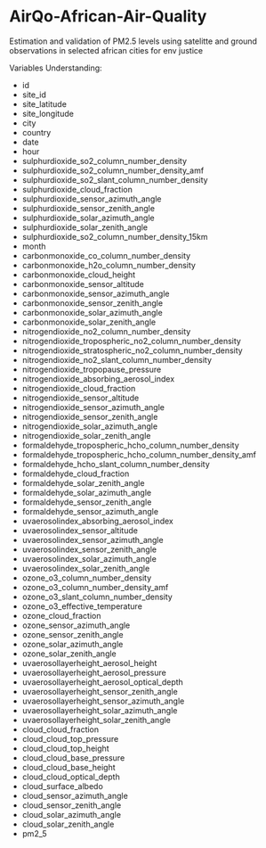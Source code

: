 # AirQo-African-Air-Quality
Estimation and validation of PM2.5 levels using satelitte and ground observations in selected african cities for env justice

Variables Understanding: 
* id
* site_id
* site_latitude
* site_longitude
* city
* country
* date
* hour
* sulphurdioxide_so2_column_number_density
* sulphurdioxide_so2_column_number_density_amf
* sulphurdioxide_so2_slant_column_number_density
* sulphurdioxide_cloud_fraction
* sulphurdioxide_sensor_azimuth_angle
* sulphurdioxide_sensor_zenith_angle
* sulphurdioxide_solar_azimuth_angle
* sulphurdioxide_solar_zenith_angle
* sulphurdioxide_so2_column_number_density_15km
* month
* carbonmonoxide_co_column_number_density
* carbonmonoxide_h2o_column_number_density
* carbonmonoxide_cloud_height
* carbonmonoxide_sensor_altitude
* carbonmonoxide_sensor_azimuth_angle
* carbonmonoxide_sensor_zenith_angle
* carbonmonoxide_solar_azimuth_angle
* carbonmonoxide_solar_zenith_angle
* nitrogendioxide_no2_column_number_density
* nitrogendioxide_tropospheric_no2_column_number_density
* nitrogendioxide_stratospheric_no2_column_number_density
* nitrogendioxide_no2_slant_column_number_density
* nitrogendioxide_tropopause_pressure
* nitrogendioxide_absorbing_aerosol_index
* nitrogendioxide_cloud_fraction
* nitrogendioxide_sensor_altitude
* nitrogendioxide_sensor_azimuth_angle
* nitrogendioxide_sensor_zenith_angle
* nitrogendioxide_solar_azimuth_angle
* nitrogendioxide_solar_zenith_angle
* formaldehyde_tropospheric_hcho_column_number_density
* formaldehyde_tropospheric_hcho_column_number_density_amf
* formaldehyde_hcho_slant_column_number_density
* formaldehyde_cloud_fraction
* formaldehyde_solar_zenith_angle
* formaldehyde_solar_azimuth_angle
* formaldehyde_sensor_zenith_angle
* formaldehyde_sensor_azimuth_angle
* uvaerosolindex_absorbing_aerosol_index
* uvaerosolindex_sensor_altitude
* uvaerosolindex_sensor_azimuth_angle
* uvaerosolindex_sensor_zenith_angle
* uvaerosolindex_solar_azimuth_angle
* uvaerosolindex_solar_zenith_angle
* ozone_o3_column_number_density
* ozone_o3_column_number_density_amf
* ozone_o3_slant_column_number_density
* ozone_o3_effective_temperature
* ozone_cloud_fraction
* ozone_sensor_azimuth_angle
* ozone_sensor_zenith_angle
* ozone_solar_azimuth_angle
* ozone_solar_zenith_angle
* uvaerosollayerheight_aerosol_height
* uvaerosollayerheight_aerosol_pressure
* uvaerosollayerheight_aerosol_optical_depth
* uvaerosollayerheight_sensor_zenith_angle
* uvaerosollayerheight_sensor_azimuth_angle
* uvaerosollayerheight_solar_azimuth_angle
* uvaerosollayerheight_solar_zenith_angle
* cloud_cloud_fraction
* cloud_cloud_top_pressure
* cloud_cloud_top_height
* cloud_cloud_base_pressure
* cloud_cloud_base_height
* cloud_cloud_optical_depth
* cloud_surface_albedo
* cloud_sensor_azimuth_angle
* cloud_sensor_zenith_angle
* cloud_solar_azimuth_angle
* cloud_solar_zenith_angle
* pm2_5

